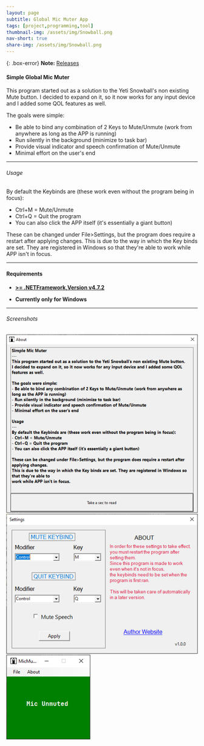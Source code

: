 ```yaml
---
layout: page
subtitle: Global Mic Muter App
tags: [project,programming,tool]
thumbnail-img: /assets/img/Snowball.png
nav-short: true
share-img: /assets/img/Snowball.png
---
```

{: .box-error}
**Note:** [Releases](https://hoodstrats.github.io/SnowMuteReleases)

#### Simple Global Mic Muter
This program started out as a solution to the Yeti Snowball's non existing Mute button.
I decided to expand on it, so it now works for any input device and I added some QOL features as well. 

The goals were simple:
- Be able to bind any combination of 2 Keys to Mute/Unmute (work from anywhere as long as the APP is running)
- Run silently in the background (minimize to task bar)
- Provide visual indicator and speech confirmation of Mute/Unmute
- Minimal effort on the user's end

---

###### Usage
By default the Keybinds are (these work even without the program being in focus):
- Ctrl+M = Mute/Unmute
- Ctrl+Q = Quit the program 
- You can also click the APP itself (it's essentially a giant button)

These can be changed under File>Settings, but the program does require a restart after applying changes.
This is due to the way in which the Key binds are set. They are registered in Windows so that they're able to 
work while APP isn't in focus.

---

#### Requirements
- **[>= .NETFramework,Version v4.7.2](https://dotnet.microsoft.com/en-us/download/dotnet-framework)**

- **Currently only for Windows**

---

###### Screenshots
![About](/assets/img/snowmute/MicMuteCore_About.png)
![Settings](/assets/img/snowmute/MicMuteCore_Settings.png)
![MainWindow](/assets/img/snowmute/MicMuteCore_MainWindow.png)